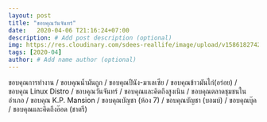 ```yaml
---
layout: post
title: "ขอบคุณวันจันทร์"
date:   2020-04-06 T21:16:24+07:00
description: # Add post description (optional)
img: https://res.cloudinary.com/sdees-reallife/image/upload/v1586182742/IMG_20200403_175728_261.jpg # Add image post (optional)
tags: [2020-04]
author: # Add name author (optional)
---
```

ขอบคุณการทำงาน / ขอบคุณน้ำมันถูก / ขอบคุณปีนัง-มาเลเซีย / ขอบคุณข้าวมันไก่(อร่อย) / ขอบคุณ Linux Distro / ขอบคุณวันจันทร์ / ขอบคุณและคิดถึงสูงเนิน / ขอบคุณตลาดชุมชนในอำเภอ / ขอบคุณ K.P. Mansion / ขอบคุณบัญชา (ห้อง 7) / ขอบคุณบัญชา (บอมบ์) / ขอบคุณบุ๊ค / ขอบคุณและคิดถึงอ๊อด (ชาตรี)

<i class="fa fa-child" style="color:plum"></i>
